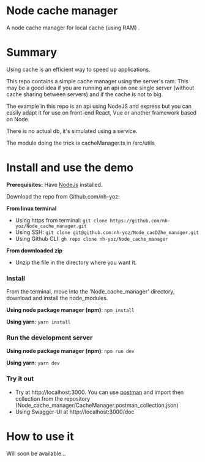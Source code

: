 # Node cache manager
A node cache manager for local cache (using RAM) .

# Summary
Using cache is an efficient way to speed up applications.

This repo contains a simple cache manager using the server's ram. This may be a good idea if you are running an api on one single server (without cache sharing between servers) and if the cache is not to big. 

The example in this repo is an api using NodeJS and express but you can easily adapt it for use on front-end React, Vue or another framework based on Node.

There is no actual db, it's simulated using a service.

The module doing the trick is cacheManager.ts in /src/utils

# Install and use the demo
**Prerequisites:** Have [NodeJs](https://nodejs.org) installed.

Download the repo from Github.com/nh-yoz:

**From linux terminal**
- Using https from terminal: ```git clone https://github.com/nh-yoz/Node_cache_manager.git```
- Using SSH: ```git clone git@github.com:nh-yoz/Node_cacDZhe_manager.git```
- Using Github CLI: ```gh repo clone nh-yoz/Node_cache_manager```

**From downloaded zip**
- Unzip the file in the directory where you want it.

### Install
From the terminal, move into the 'Node_cache_manager' directory, download and install the node_modules.

**Using node package manager (npm)**: ```npm install```

**Using yarn**: ```yarn install```

###  Run the development server
**Using node package manager (npm)**: ```npm run dev```

**Using yarn**: ```yarn dev```

### Try it out
- Try at http://localhost:3000. You can use [postman](https://www.postman.com/downloads/) and import then collection from the repository (Node_cache_manager/CacheManager.postman_collection.json)
- Using Swagger-UI at http://localhost:3000/doc

# How to use it
Will soon be available...